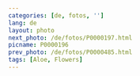 ```yaml
---
categories: [de, fotos, '']
lang: de
layout: photo
next_photo: /de/fotos/P0000197.html
picname: P0000196
prev_photo: /de/fotos/P0000485.html
tags: [Aloe, Flowers]
---
```

